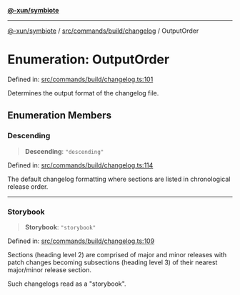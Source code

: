 [**@-xun/symbiote**](../../../../../README.md)

***

[@-xun/symbiote](../../../../../README.md) / [src/commands/build/changelog](../README.md) / OutputOrder

# Enumeration: OutputOrder

Defined in: [src/commands/build/changelog.ts:101](https://github.com/Xunnamius/symbiote/blob/a432129d36367c9c0fe2512d6ba837487d12f425/src/commands/build/changelog.ts#L101)

Determines the output format of the changelog file.

## Enumeration Members

### Descending

> **Descending**: `"descending"`

Defined in: [src/commands/build/changelog.ts:114](https://github.com/Xunnamius/symbiote/blob/a432129d36367c9c0fe2512d6ba837487d12f425/src/commands/build/changelog.ts#L114)

The default changelog formatting where sections are listed in chronological
release order.

***

### Storybook

> **Storybook**: `"storybook"`

Defined in: [src/commands/build/changelog.ts:109](https://github.com/Xunnamius/symbiote/blob/a432129d36367c9c0fe2512d6ba837487d12f425/src/commands/build/changelog.ts#L109)

Sections (heading level 2) are comprised of major and minor releases with
patch changes becoming subsections (heading level 3) of their nearest
major/minor release section.

Such changelogs read as a "storybook".
